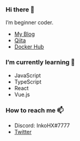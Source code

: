 ### Hi there 👋

I’m beginner coder.

- [My Blog](https://inkohx.dev)
- [Qiita](https://qiita.com/InkoHX)
- [Docker Hub](https://hub.docker.com/u/inkohx)

### I’m currently learning 🌱

- JavaScript
- TypeScript
- React
- Vue.js

### How to reach me 📫

- Discord: InkoHX#7777
- [Twitter](https://twitter.com/InkoHX)

<!--
**InkoHX/InkoHX** is a ✨ _special_ ✨ repository because its `README.md` (this file) appears on your GitHub profile.

Here are some ideas to get you started:

- 🔭 I’m currently working on ...
- 🌱 I’m currently learning ...
- 👯 I’m looking to collaborate on ...
- 🤔 I’m looking for help with ...
- 💬 Ask me about ...
- 📫 How to reach me: ...
- 😄 Pronouns: ...
- ⚡ Fun fact: ...
-->
